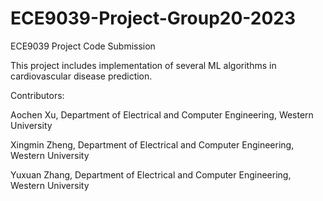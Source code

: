# ECE9039-Project-Group20-2023

ECE9039 Project Code Submission

This project includes implementation of several ML algorithms in cardiovascular disease prediction.

Contributors: 

Aochen Xu, Department of Electrical and Computer Engineering, Western University

Xingmin Zheng, Department of Electrical and Computer Engineering, Western University

Yuxuan Zhang, Department of Electrical and Computer Engineering, Western University
